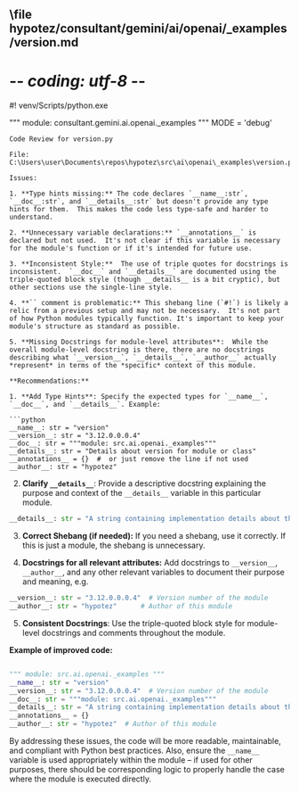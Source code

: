 ## \file hypotez/consultant/gemini/ai/openai/_examples/version.md
# -*- coding: utf-8 -*-
#! venv/Scripts/python.exe

""" module: consultant.gemini.ai.openai._examples """
MODE = 'debug'
```
Code Review for version.py

File: C:\Users\user\Documents\repos\hypotez\src\ai\openai\_examples\version.py

Issues:

1. **Type hints missing:** The code declares `__name__:str`, `__doc__:str`, and `__details__:str` but doesn't provide any type hints for them.  This makes the code less type-safe and harder to understand.

2. **Unnecessary variable declarations:** `__annotations__` is declared but not used.  It's not clear if this variable is necessary for the module's function or if it's intended for future use.

3. **Inconsistent Style:**  The use of triple quotes for docstrings is inconsistent.  `__doc__` and `__details__` are documented using the triple-quoted block style (though __details__ is a bit cryptic), but other sections use the single-line style.

4. **`` comment is problematic:** This shebang line (`#!`) is likely a relic from a previous setup and may not be necessary.  It's not part of how Python modules typically function. It's important to keep your module's structure as standard as possible.

5. **Missing Docstrings for module-level attributes**:  While the overall module-level docstring is there, there are no docstrings describing what `__version__`, `__details__`, `__author__` actually *represent* in terms of the *specific* context of this module.

**Recommendations:**

1. **Add Type Hints**: Specify the expected types for `__name__`, `__doc__`, and `__details__`. Example:

```python
__name__: str = "version"
__version__: str = "3.12.0.0.0.4"
__doc__: str = """module: src.ai.openai._examples"""
__details__: str = "Details about version for module or class"
__annotations__ = {}  #  or just remove the line if not used
__author__: str = "hypotez"
```


2. **Clarify `__details__`**: Provide a descriptive docstring explaining the purpose and context of the `__details__` variable in this particular module.

```python
__details__: str = "A string containing implementation details about the version of this module."
```

3. **Correct Shebang (if needed):**  If you need a shebang, use it correctly. If this is just a module, the shebang is unnecessary.

4. **Docstrings for all relevant attributes:** Add docstrings to `__version__`, `__author__`, and any other relevant variables to document their purpose and meaning, e.g.

```python
__version__: str = "3.12.0.0.0.4"  # Version number of the module
__author__: str = "hypotez"      # Author of this module
```

5. **Consistent Docstrings**:  Use the triple-quoted block style for module-level docstrings and comments throughout the module.

**Example of improved code:**

```python

""" module: src.ai.openai._examples """
__name__: str = "version"
__version__: str = "3.12.0.0.0.4"  # Version number of the module
__doc__: str = """module: src.ai.openai._examples"""
__details__: str = "A string containing implementation details about the version of this module."
__annotations__ = {}
__author__: str = "hypotez"  # Author of this module

```

By addressing these issues, the code will be more readable, maintainable, and compliant with Python best practices.  Also, ensure the `__name__` variable is used appropriately within the module – if used for other purposes, there should be corresponding logic to properly handle the case where the module is executed directly.
